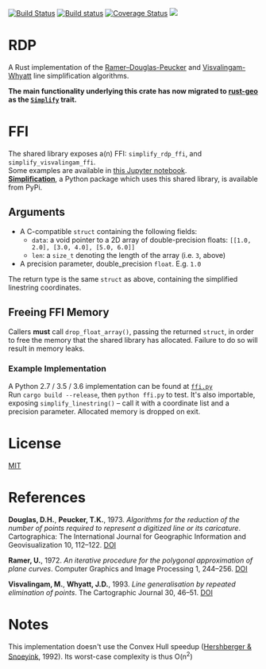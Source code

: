 [![Build Status](https://travis-ci.org/urschrei/rdp.svg?branch=master)](https://travis-ci.org/urschrei/rdp) [![Build status](https://ci.appveyor.com/api/projects/status/fc3h27ef9uhwhq20?svg=true)](https://ci.appveyor.com/project/urschrei/rdp/branch/master) [![Coverage Status](https://coveralls.io/repos/github/urschrei/rdp/badge.svg?branch=master)](https://coveralls.io/github/urschrei/rdp?branch=master) [![](https://img.shields.io/crates/v/rdp.svg)](https://crates.io/crates/rdp)

# RDP
A Rust implementation of the [Ramer–Douglas-Peucker](https://en.wikipedia.org/wiki/Ramer–Douglas–Peucker_algorithm) and [Visvalingam-Whyatt](https://bost.ocks.org/mike/simplify/) line simplification algorithms.

**The main functionality underlying this crate has now migrated to [rust-geo](https://github.com/georust/rust-geo) as the [`Simplify`](https://georust.github.io/rust-geo/geo/algorithm/simplify/trait.Simplify.html) trait.**

# FFI
The shared library exposes a(n) FFI: `simplify_rdp_ffi`, and `simplify_visvalingam_ffi`.  
Some examples are available in [this Jupyter notebook](examples.ipynb).  
[**Simplification**](https://pypi.python.org/pypi/simplification/), a Python package which uses this shared library, is available from PyPi.

## Arguments
- A C-compatible `struct` containing the following fields:
    - `data`: a void pointer to a 2D array of double-precision floats: `[[1.0, 2.0], [3.0, 4.0], [5.0, 6.0]]`
    - `len`: a `size_t` denoting the length of the array (i.e. `3`, above)
- A precision parameter, double_precision `float`. E.g. `1.0`

The return type is the same `struct` as above, containing the simplified linestring coordinates.  
## Freeing FFI Memory
Callers **must** call `drop_float_array()`, passing the returned `struct`, in order to free the memory that the shared library has allocated. Failure to do so will result in memory leaks.
### Example Implementation
A Python 2.7 / 3.5 / 3.6 implementation can be found at [`ffi.py`](ffi.py
)  
Run `cargo build --release`, then `python ffi.py` to test. It's also importable, exposing `simplify_linestring()` – call it with a coordinate list and a precision parameter. Allocated memory is dropped on exit.  

# License
[MIT](license.txt)

# References
**Douglas, D.H.**, **Peucker, T.K.**, 1973. *Algorithms for the reduction of the number of points required to represent a digitized line or its caricature*. Cartographica: The International Journal for Geographic Information and Geovisualization 10, 112–122. [DOI](http://dx.doi.org/10.3138/FM57-6770-U75U-7727)

**Ramer, U.**, 1972. *An iterative procedure for the polygonal approximation of plane curves*. Computer Graphics and Image Processing 1, 244–256. [DOI](http://dx.doi.org/10.1016/S0146-664X(72)80017-0)

**Visvalingam, M.**, **Whyatt, J.D.**, 1993. *Line generalisation by repeated elimination of points*. The Cartographic Journal 30, 46–51. [DOI](http://dx.doi.org/10.1179/000870493786962263)

# Notes
This implementation doesn't use the Convex Hull speedup ([Hershberger & Snoeyink](http://dl.acm.org/citation.cfm?id=902273), 1992). Its worst-case complexity is thus O(n<sup>2</sup>)
